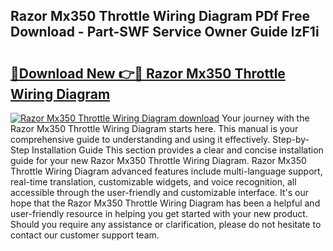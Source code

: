 ## Razor Mx350 Throttle Wiring Diagram PDf Free Download - Part-SWF Service Owner Guide lzF1i

# <h2><a href="http://dftzu9.blite.top/?on=Razor+Mx350+Throttle+Wiring+Diagram">🔗Download New 👉🔴 Razor Mx350 Throttle Wiring Diagram</a></h2>

[![Razor Mx350 Throttle Wiring Diagram download](https://i.imgur.com/lujVjoI.png)](http://dftzu9.blite.top/?on=Razor+Mx350+Throttle+Wiring+Diagram)
Your journey with the Razor Mx350 Throttle Wiring Diagram starts here. This manual is your comprehensive guide to understanding and using it effectively. Step-by-Step Installation Guide This section provides a clear and concise installation guide for your new Razor Mx350 Throttle Wiring Diagram. Razor Mx350 Throttle Wiring Diagram advanced features include multi-language support, real-time translation, customizable widgets, and voice recognition, all accessible through the user-friendly and customizable interface. It's our hope that the Razor Mx350 Throttle Wiring Diagram has been a helpful and user-friendly resource in helping you get started with your new product. Should you require any assistance or clarification, please do not hesitate to contact our customer support team.
